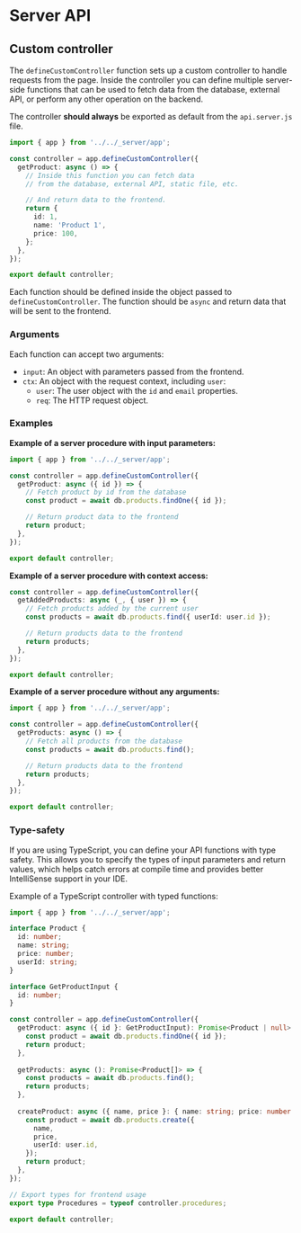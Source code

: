 # Server API

## Custom controller

The `defineCustomController` function sets up a custom controller to handle requests from the page. Inside the controller you can define multiple server-side functions that can be used to fetch data from the database, external API, or perform any other operation on the backend.

The controller **should always** be exported as default from the `api.server.js` file.

```typescript title="app/pages/products/api.server.js"
import { app } from '../../_server/app';

const controller = app.defineCustomController({
  getProduct: async () => {
    // Inside this function you can fetch data 
    // from the database, external API, static file, etc.

    // And return data to the frontend.
    return {
      id: 1,
      name: 'Product 1',
      price: 100,
    };
  },
});

export default controller;
```

Each function should be defined inside the object passed to `defineCustomController`. The function should be `async` and return data that will be sent to the frontend.

### Arguments

Each function can accept two arguments:

- `input`: An object with parameters passed from the frontend.
- `ctx`: An object with the request context, including `user`:
  - `user`: The user object with the `id` and `email` properties.
  - `req`: The HTTP request object.

### Examples

**Example of a server procedure with input parameters:**

```typescript title="app/pages/products/api.server.js"
import { app } from '../../_server/app';

const controller = app.defineCustomController({
  getProduct: async ({ id }) => {
    // Fetch product by id from the database
    const product = await db.products.findOne({ id });

    // Return product data to the frontend
    return product;
  },
});

export default controller;
```

**Example of a server procedure with context access:**

```typescript title="app/pages/products/api.server.js"
const controller = app.defineCustomController({
  getAddedProducts: async (_, { user }) => {
    // Fetch products added by the current user
    const products = await db.products.find({ userId: user.id });

    // Return products data to the frontend
    return products;
  },
});

export default controller;
```

**Example of a server procedure without any arguments:**

```typescript title="app/pages/products/api.server.js"
import { app } from '../../_server/app';

const controller = app.defineCustomController({
  getProducts: async () => {
    // Fetch all products from the database
    const products = await db.products.find();

    // Return products data to the frontend
    return products;
  },
});

export default controller;
```

### Type-safety

If you are using TypeScript, you can define your API functions with type safety. This allows you to specify the types of input parameters and return values, which helps catch errors at compile time and provides better IntelliSense support in your IDE.

Example of a TypeScript controller with typed functions:

```typescript title="app/pages/products/api.server.ts"
import { app } from '../../_server/app';

interface Product {
  id: number;
  name: string;
  price: number;
  userId: string;
}

interface GetProductInput {
  id: number;
}

const controller = app.defineCustomController({
  getProduct: async ({ id }: GetProductInput): Promise<Product | null> => {
    const product = await db.products.findOne({ id });
    return product;
  },
  
  getProducts: async (): Promise<Product[]> => {
    const products = await db.products.find();
    return products;
  },
  
  createProduct: async ({ name, price }: { name: string; price: number }, { user }): Promise<Product> => {
    const product = await db.products.create({
      name,
      price,
      userId: user.id,
    });
    return product;
  },
});

// Export types for frontend usage
export type Procedures = typeof controller.procedures;

export default controller;
```